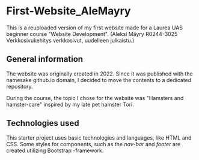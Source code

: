 # First-Website_AleMayry
This is a reuploaded version of my first website made for a Laurea UAS beginner course "Website Development".
(Aleksi Mäyry R0244-3025 Verkkosivukehitys verkkosivut, uudelleen julkaistu.)

## General information

The website was originally created in 2022. Since it was published with the namesake github.io domain, I decided to move the contents to a dedicated repository.

During the course, the topic I chose for the website was "Hamsters and hamster-care" inspired by my late pet hamster Tori. 

## Technologies used

This starter project uses basic technologies and languages, like HTML and CSS. Some styles for components, such as the _nav-bar_ and _footer_ are created utilizing Bootstrap -framework. 
